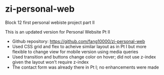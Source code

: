 # zi-personal-web
Block 12 first personal webiste project part II <br>

This is an updated version for Personal Website Pt II <br>
* Github repository: https://github.com/fang10000/zi-personal-web <br>
* Used CSS grid and flex to acheive similar layout as in Pt I but more flexible to change view for mobile version using media queries 
* Used transition and buttons change color on hover; did not use z-index given the layout won't require z-index
* The contact form was already there in Pt I; no enhancements were made